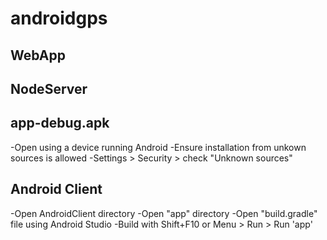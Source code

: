 # androidgps

WebApp
------


NodeServer
----------


app-debug.apk
-------------
-Open using a device running Android
-Ensure installation from unkown sources is allowed
	-Settings > Security > check "Unknown sources"

Android Client
--------------
-Open AndroidClient directory
-Open "app" directory
-Open "build.gradle" file using Android Studio
-Build with Shift+F10 or Menu > Run > Run 'app'